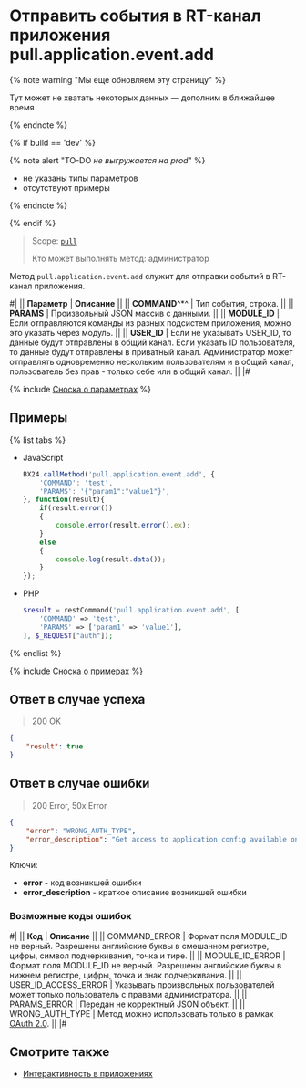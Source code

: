 # Отправить события в RT-канал приложения pull.application.event.add

{% note warning "Мы еще обновляем эту страницу" %}

Тут может не хватать некоторых данных — дополним в ближайшее время

{% endnote %}

{% if build == 'dev' %}

{% note alert "TO-DO _не выгружается на prod_" %}

- не указаны типы параметров
- отсутствуют примеры

{% endnote %}

{% endif %}

> Scope: [`pull`](../../scopes/permissions.md)
>
> Кто может выполнять метод: администратор

Метод `pull.application.event.add` служит для отправки событий в RT-канал приложения.

#|
|| **Параметр** | **Описание** ||
|| **COMMAND**^*^ | Тип события, строка. ||
|| **PARAMS** | Произвольный JSON массив с данными. ||
|| **MODULE_ID** | Если отправляются команды из разных подсистем приложения, можно это указать через модуль. ||
|| **USER_ID** | Если не указывать USER_ID, то данные будут отправлены в общий канал. Если указать ID пользователя, то данные будут отправлены в приватный канал. Администратор может отправлять одновременно нескольким пользователям и в общий канал, пользователь без прав - только себе или в общий канал. ||
|#

{% include [Сноска о параметрах](../../../_includes/required.md) %}

## Примеры

{% list tabs %}

- JavaScript
  
    ```js
    BX24.callMethod('pull.application.event.add', {
        'COMMAND': 'test',
        'PARAMS': '{"param1":"value1"}',
    }, function(result){
        if(result.error())
        {
            console.error(result.error().ex);
        }
        else
        {
            console.log(result.data());
        }
    });
    ```

- PHP

    ```php
    $result = restCommand('pull.application.event.add', [
        'COMMAND' => 'test',
        'PARAMS' => ['param1' => 'value1'],
    ], $_REQUEST["auth"]);
    ```

{% endlist %}

{% include [Сноска о примерах](../../../_includes/examples.md) %}

## Ответ в случае успеха

> 200 OK

```json
{
    "result": true
}
```

## Ответ в случае ошибки

> 200 Error, 50x Error

```json
{
    "error": "WRONG_AUTH_TYPE",
    "error_description": "Get access to application config available only for application authorization."
}
```
Ключи:

- **error** - код возникшей ошибки
- **error_description** - краткое описание возникшей ошибки
  
### Возможные коды ошибок

#|
|| **Код** | **Описание** ||
|| COMMAND_ERROR        | Формат поля MODULE_ID не верный. Разрешены английские буквы в смешанном регистре, цифры, символ подчеркивания, точка и тире. ||
|| MODULE_ID_ERROR     | Формат поля MODULE_ID не верный. Разрешены английские буквы в нижнем регистре, цифры, точка и знак подчеркивания. ||
|| USER_ID_ACCESS_ERROR | Указывать произвольных пользователей может только пользователь с правами администратора. ||
|| PARAMS_ERROR         | Передан не корректный JSON объект. ||
|| WRONG_AUTH_TYPE     | Метод можно использовать только в рамках [OAuth 2.0](../../oauth/index.md). ||
|#

## Смотрите также

- [Интерактивность в приложениях](../../interactivity/index.md)